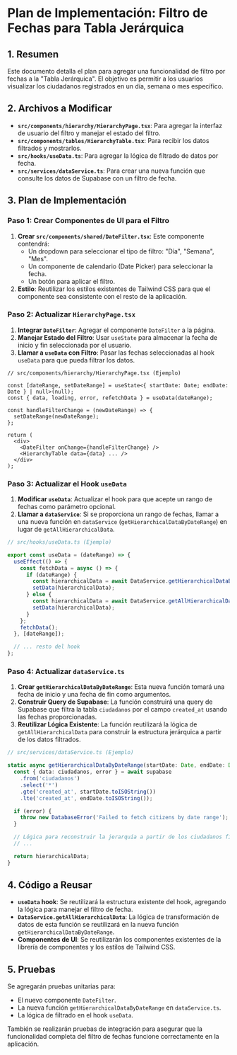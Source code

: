 # Plan de Implementación: Filtro de Fechas para Tabla Jerárquica

## 1. Resumen

Este documento detalla el plan para agregar una funcionalidad de filtro por fechas a la "Tabla Jerárquica". El objetivo es permitir a los usuarios visualizar los ciudadanos registrados en un día, semana o mes específico.

## 2. Archivos a Modificar

*   **`src/components/hierarchy/HierarchyPage.tsx`**: Para agregar la interfaz de usuario del filtro y manejar el estado del filtro.
*   **`src/components/tables/HierarchyTable.tsx`**: Para recibir los datos filtrados y mostrarlos.
*   **`src/hooks/useData.ts`**: Para agregar la lógica de filtrado de datos por fecha.
*   **`src/services/dataService.ts`**: Para crear una nueva función que consulte los datos de Supabase con un filtro de fecha.

## 3. Plan de Implementación

### Paso 1: Crear Componentes de UI para el Filtro

1.  **Crear `src/components/shared/DateFilter.tsx`**: Este componente contendrá:
    *   Un dropdown para seleccionar el tipo de filtro: "Día", "Semana", "Mes".
    *   Un componente de calendario (Date Picker) para seleccionar la fecha.
    *   Un botón para aplicar el filtro.
2.  **Estilo**: Reutilizar los estilos existentes de Tailwind CSS para que el componente sea consistente con el resto de la aplicación.

### Paso 2: Actualizar `HierarchyPage.tsx`

1.  **Integrar `DateFilter`**: Agregar el componente `DateFilter` a la página.
2.  **Manejar Estado del Filtro**: Usar `useState` para almacenar la fecha de inicio y fin seleccionada por el usuario.
3.  **Llamar a `useData` con Filtro**: Pasar las fechas seleccionadas al hook `useData` para que pueda filtrar los datos.

```tsx
// src/components/hierarchy/HierarchyPage.tsx (Ejemplo)

const [dateRange, setDateRange] = useState<{ startDate: Date; endDate: Date } | null>(null);
const { data, loading, error, refetchData } = useData(dateRange);

const handleFilterChange = (newDateRange) => {
  setDateRange(newDateRange);
};
  
return (
  <div>
    <DateFilter onChange={handleFilterChange} />
    <HierarchyTable data={data} ... />
  </div>
);
```

### Paso 3: Actualizar el Hook `useData`

1.  **Modificar `useData`**: Actualizar el hook para que acepte un rango de fechas como parámetro opcional.
2.  **Llamar a `dataService`**: Si se proporciona un rango de fechas, llamar a una nueva función en `dataService` (`getHierarchicalDataByDateRange`) en lugar de `getAllHierarchicalData`.

```ts
// src/hooks/useData.ts (Ejemplo)

export const useData = (dateRange) => {
  useEffect(() => {
    const fetchData = async () => {
      if (dateRange) {
        const hierarchicalData = await DataService.getHierarchicalDataByDateRange(dateRange.startDate, dateRange.endDate);
        setData(hierarchicalData);
      } else {
        const hierarchicalData = await DataService.getAllHierarchicalData();
        setData(hierarchicalData);
      }
    };
    fetchData();
  }, [dateRange]);

  // ... resto del hook
};
```

### Paso 4: Actualizar `dataService.ts`

1.  **Crear `getHierarchicalDataByDateRange`**: Esta nueva función tomará una fecha de inicio y una fecha de fin como argumentos.
2.  **Construir Query de Supabase**: La función construirá una query de Supabase que filtra la tabla `ciudadanos` por el campo `created_at` usando las fechas proporcionadas.
3.  **Reutilizar Lógica Existente**: La función reutilizará la lógica de `getAllHierarchicalData` para construir la estructura jerárquica a partir de los datos filtrados.

```ts
// src/services/dataService.ts (Ejemplo)

static async getHierarchicalDataByDateRange(startDate: Date, endDate: Date): Promise<Person[]> {
  const { data: ciudadanos, error } = await supabase
    .from('ciudadanos')
    .select('*')
    .gte('created_at', startDate.toISOString())
    .lte('created_at', endDate.toISOString());

  if (error) {
    throw new DatabaseError('Failed to fetch citizens by date range');
  }

  // Lógica para reconstruir la jerarquía a partir de los ciudadanos filtrados
  // ...

  return hierarchicalData;
}
```

## 4. Código a Reusar

*   **`useData` hook**: Se reutilizará la estructura existente del hook, agregando la lógica para manejar el filtro de fecha.
*   **`DataService.getAllHierarchicalData`**: La lógica de transformación de datos de esta función se reutilizará en la nueva función `getHierarchicalDataByDateRange`.
*   **Componentes de UI**: Se reutilizarán los componentes existentes de la librería de componentes y los estilos de Tailwind CSS.

## 5. Pruebas

Se agregarán pruebas unitarias para:

*   El nuevo componente `DateFilter`.
*   La nueva función `getHierarchicalDataByDateRange` en `dataService.ts`.
*   La lógica de filtrado en el hook `useData`.

También se realizarán pruebas de integración para asegurar que la funcionalidad completa del filtro de fechas funcione correctamente en la aplicación.

